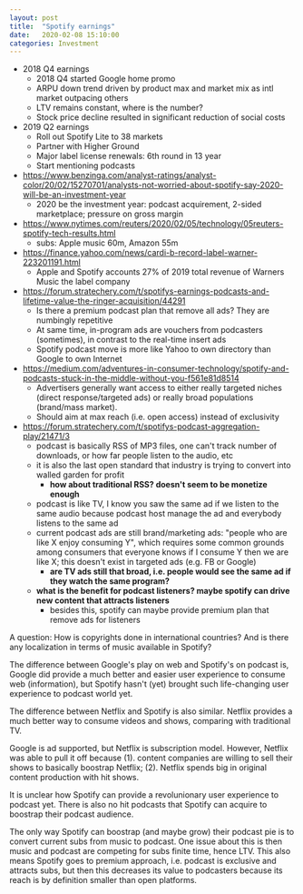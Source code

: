 ```yaml
---
layout: post
title:  "Spotify earnings"
date:   2020-02-08 15:10:00
categories: Investment
---
```


- 2018 Q4 earnings
	- 2018 Q4 started Google home promo
	- ARPU down trend driven by product max and market mix as intl market outpacing others
	- LTV remains constant, where is the number?
	- Stock price decline resulted in significant reduction of social costs
- 2019 Q2 earnings
	- Roll out Spotify Lite to 38 markets
	- Partner with Higher Ground
	- Major label license renewals: 6th round in 13 year
	- Start mentioning podcasts
- https://www.benzinga.com/analyst-ratings/analyst-color/20/02/15270701/analysts-not-worried-about-spotify-say-2020-will-be-an-investment-year
	- 2020 be the investment year: podcast acquirement, 2-sided marketplace; pressure on gross margin
- https://www.nytimes.com/reuters/2020/02/05/technology/05reuters-spotify-tech-results.html
	- subs: Apple music 60m, Amazon 55m
- https://finance.yahoo.com/news/cardi-b-record-label-warner-223201191.html
	- Apple and Spotify accounts 27% of 2019 total revenue of Warners Music the label company
- https://forum.stratechery.com/t/spotifys-earnings-podcasts-and-lifetime-value-the-ringer-acquisition/44291
	- Is there a premium podcast plan that remove all ads? They are numbingly repetitive
	- At same time, in-program ads are vouchers from podcasters (sometimes), in contrast to the real-time insert ads
	- Spotify podcast move is more like Yahoo to own directory than Google to own Internet
- https://medium.com/adventures-in-consumer-technology/spotify-and-podcasts-stuck-in-the-middle-without-you-f561e81d8514
	- Advertisers generally want access to either really targeted niches (direct response/targeted ads) or really broad populations (brand/mass market).
	- Should aim at max reach (i.e. open access) instead of exclusivity
- https://forum.stratechery.com/t/spotifys-podcast-aggregation-play/21471/3
	- podcast is basically RSS of MP3 files, one can't track number of downloads, or how far people listen to the audio, etc
	- it is also the last open standard that industry is trying to convert into walled garden for profit
		- __how about traditional RSS? doesn't seem to be monetize enough__
	- podcast is like TV, I know you saw the same ad if we listen to the same audio because podcast host manage the ad and everybody listens to the same ad
	- current podcast ads are still brand/marketing ads: "people who are like X enjoy consuming Y", which requires some common grounds among consumers that everyone knows if I consume Y then we are like X; this doesn't exist in targeted ads (e.g. FB or Google)
		- __are TV ads still that broad, i.e. people would see the same ad if they watch the same program?__
	- __what is the benefit for podcast listeners? maybe spotify can drive new content that attracts listeners__
		- besides this, spotify can maybe provide premium plan that remove ads for listeners

A question: How is copyrights done in international countries? And is there any localization in terms of music available in Spotify?

The difference between Google's play on web and Spotify's on podcast is, Google did provide a much better and easier user experience to consume web (information), but Spotify hasn't (yet) brought such life-changing user experience to podcast world yet. 

The difference between Netflix and Spotify is also similar. Netflix provides a much better way to consume videos and shows, comparing with traditional TV.

Google is ad supported, but Netflix is subscription model. However, Netflix was able to pull it off because (1). content companies are willing to sell their shows to basically boostrap Netflix; (2). Netflix spends big in original content production with hit shows. 

It is unclear how Spotify can provide a revolunionary user experience to podcast yet. There is also no hit podcasts that Spotify can acquire to boostrap their podcast audience. 

The only way Spotify can boostrap (and maybe grow) their podcast pie is to convert current subs from music to podcast. One issue about this is then music and podcast are competing for subs finite time, hence LTV. This also means Spotify goes to premium approach, i.e. podcast is exclusive and attracts subs, but then this decreases its value to podcasters because its reach is by definition smaller than open platforms.